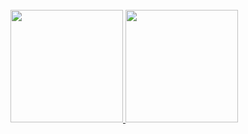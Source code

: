 <br/>
<a href="https://github.com/mkowieska">
  <img height="180em" src="https://github-readme-stats.vercel.app/api?username=mkowieska&theme=react&show_icons=true" />
  <img height="180em" src="https://github-readme-stats.vercel.app/api/top-langs/?username=mkowieska&theme=react&layout=compact" />
</a>
<br/>
